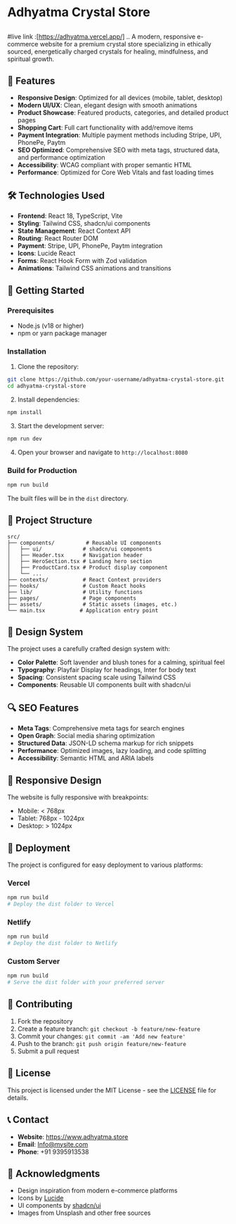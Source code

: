 # Adhyatma Crystal Store
##
#live link :[https://adhyatma.vercel.app/]
..
A modern, responsive e-commerce website for a premium crystal store specializing in ethically sourced, energetically charged crystals for healing, mindfulness, and spiritual growth.

## 🌟 Features

- **Responsive Design**: Optimized for all devices (mobile, tablet, desktop)
- **Modern UI/UX**: Clean, elegant design with smooth animations
- **Product Showcase**: Featured products, categories, and detailed product pages
- **Shopping Cart**: Full cart functionality with add/remove items
- **Payment Integration**: Multiple payment methods including Stripe, UPI, PhonePe, Paytm
- **SEO Optimized**: Comprehensive SEO with meta tags, structured data, and performance optimization
- **Accessibility**: WCAG compliant with proper semantic HTML
- **Performance**: Optimized for Core Web Vitals and fast loading times

## 🛠️ Technologies Used

- **Frontend**: React 18, TypeScript, Vite
- **Styling**: Tailwind CSS, shadcn/ui components
- **State Management**: React Context API
- **Routing**: React Router DOM
- **Payment**: Stripe, UPI, PhonePe, Paytm integration
- **Icons**: Lucide React
- **Forms**: React Hook Form with Zod validation
- **Animations**: Tailwind CSS animations and transitions

## 🚀 Getting Started

### Prerequisites

- Node.js (v18 or higher)
- npm or yarn package manager

### Installation

1. Clone the repository:
```bash
git clone https://github.com/your-username/adhyatma-crystal-store.git
cd adhyatma-crystal-store
```

2. Install dependencies:
```bash
npm install
```

3. Start the development server:
```bash
npm run dev
```

4. Open your browser and navigate to `http://localhost:8080`

### Build for Production

```bash
npm run build
```

The built files will be in the `dist` directory.

## 📁 Project Structure

```
src/
├── components/          # Reusable UI components
│   ├── ui/             # shadcn/ui components
│   ├── Header.tsx      # Navigation header
│   ├── HeroSection.tsx # Landing hero section
│   ├── ProductCard.tsx # Product display component
│   └── ...
├── contexts/           # React Context providers
├── hooks/              # Custom React hooks
├── lib/                # Utility functions
├── pages/              # Page components
├── assets/             # Static assets (images, etc.)
└── main.tsx           # Application entry point
```

## 🎨 Design System

The project uses a carefully crafted design system with:
- **Color Palette**: Soft lavender and blush tones for a calming, spiritual feel
- **Typography**: Playfair Display for headings, Inter for body text
- **Spacing**: Consistent spacing scale using Tailwind CSS
- **Components**: Reusable UI components built with shadcn/ui

## 🔍 SEO Features

- **Meta Tags**: Comprehensive meta tags for search engines
- **Open Graph**: Social media sharing optimization
- **Structured Data**: JSON-LD schema markup for rich snippets
- **Performance**: Optimized images, lazy loading, and code splitting
- **Accessibility**: Semantic HTML and ARIA labels

## 📱 Responsive Design

The website is fully responsive with breakpoints:
- Mobile: < 768px
- Tablet: 768px - 1024px
- Desktop: > 1024px

## 🚀 Deployment

The project is configured for easy deployment to various platforms:

### Vercel
```bash
npm run build
# Deploy the dist folder to Vercel
```

### Netlify
```bash
npm run build
# Deploy the dist folder to Netlify
```

### Custom Server
```bash
npm run build
# Serve the dist folder with your preferred server
```

## 🤝 Contributing

1. Fork the repository
2. Create a feature branch: `git checkout -b feature/new-feature`
3. Commit your changes: `git commit -am 'Add new feature'`
4. Push to the branch: `git push origin feature/new-feature`
5. Submit a pull request

## 📄 License

This project is licensed under the MIT License - see the [LICENSE](LICENSE) file for details.

## 📞 Contact

- **Website**: https://www.adhyatma.store
- **Email**: Info@mysite.com
- **Phone**: +91 9395913538

## 🙏 Acknowledgments

- Design inspiration from modern e-commerce platforms
- Icons by [Lucide](https://lucide.dev/)
- UI components by [shadcn/ui](https://ui.shadcn.com/)
- Images from Unsplash and other free sources
